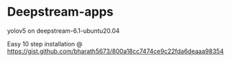 # Deepstream-apps
yolov5 on deepstream-6.1-ubuntu20.04

Easy 10 step installation @
https://gist.github.com/bharath5673/800a18cc7474ce9c22fda6deaaa98354
